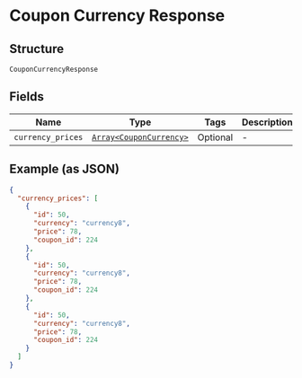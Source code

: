 
# Coupon Currency Response

## Structure

`CouponCurrencyResponse`

## Fields

| Name | Type | Tags | Description |
|  --- | --- | --- | --- |
| `currency_prices` | [`Array<CouponCurrency>`](../../doc/models/coupon-currency.md) | Optional | - |

## Example (as JSON)

```json
{
  "currency_prices": [
    {
      "id": 50,
      "currency": "currency8",
      "price": 78,
      "coupon_id": 224
    },
    {
      "id": 50,
      "currency": "currency8",
      "price": 78,
      "coupon_id": 224
    },
    {
      "id": 50,
      "currency": "currency8",
      "price": 78,
      "coupon_id": 224
    }
  ]
}
```

